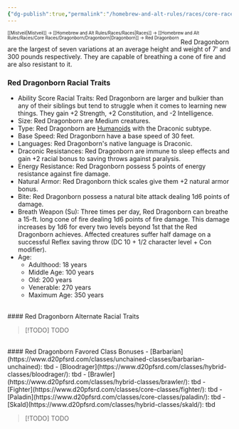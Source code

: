 ```yaml
---
{"dg-publish":true,"permalink":"/homebrew-and-alt-rules/races/core-races/dragonborn/red-dragonborn/"}
---
```


<sup><sup>[[Mistveil\|Mistveil]] → [[Homebrew and Alt Rules/Races/Races\|Races]] → [[Homebrew and Alt Rules/Races/Core Races/Dragonborn/Dragonborn\|Dragonborn]] → Red Dragonborn</sup></sup>
Red Dragonborn are the largest of seven variations at an average height and weight of 7' and 300 pounds respectively. They are capable of breathing a cone of fire and are also resistant to it.
<br>
### Red Dragonborn Racial Traits
- Ability Score Racial Traits: Red Dragonborn are larger and bulkier than any of their siblings but tend to struggle when it comes to learning new things. They gain +2 Strength, +2 Constitution, and -2 Intelligence.
- Size: Red Dragonborn are Medium creatures.
- Type: Red Dragonborn are [Humanoids](http://www.d20pfsrd.com/bestiary/rules-for-monsters/creature-types#TOC-Humanoid) with the Draconic subtype.
- Base Speed: Red Dragonborn have a base speed of 30 feet.
- Languages: Red Dragonborn's native language is Draconic.
- Draconic Resistances: Red Dragonborn are immune to sleep effects and gain +2 racial bonus to saving throws against paralysis.
- Energy Resistance: Red Dragonborn possess 5 points of energy resistance against fire damage.
- Natural Armor: Red Dragonborn thick scales give them +2 natural armor bonus.
- Bite: Red Dragonborn possess a natural bite attack dealing 1d6 points of damage.
- Breath Weapon (Su): Three times per day, Red Dragonborn can breathe a 15-ft. long cone of fire dealing 1d6 points of fire damage. This damage increases by 1d6 for every two levels beyond 1st that the Red Dragonborn achieves. Affected creatures suffer half damage on a successful Reflex saving throw (DC 10 + 1/2 character level + Con modifier).
- Age:
    - Adulthood: 18 years
    - Middle Age: 100 years
    - Old: 200 years
    - Venerable: 270 years
    - Maximum Age: 350 years
<br>
#### Red Dragonborn Alternate Racial Traits

> [!TODO] TODO
<br>
#### Red Dragonborn Favored Class Bonuses
- [Barbarian](https://www.d20pfsrd.com/classes/unchained-classes/barbarian-unchained): tbd
- [Bloodrager](https://www.d20pfsrd.com/classes/hybrid-classes/bloodrager/): tbd
- [Brawler](https://www.d20pfsrd.com/classes/hybrid-classes/brawler/): tbd
- [Fighter](https://www.d20pfsrd.com/classes/core-classes/fighter/): tbd
- [Paladin](https://www.d20pfsrd.com/classes/core-classes/paladin/): tbd
- [Skald](https://www.d20pfsrd.com/classes/hybrid-classes/skald/): tbd

> [!TODO] TODO